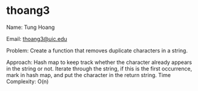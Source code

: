 # thoang3

Name: Tung Hoang

Email: thoang3@uic.edu

Problem: Create a function that removes duplicate characters in a string.

Approach: Hash map to keep track whether the character already appears in the string or not. Iterate through the string, if this is the first occurrence, mark in hash map, and put the character in the return string. Time Complexity: O(n)